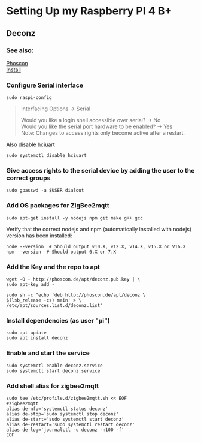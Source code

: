 # Setting Up my Raspberry PI 4 B+
## Deconz

### See also:
[Phoscon](https://phoscon.de/en/raspbee/install#connection)  
[Install](https://phoscon.de/en/conbee/install#raspbian)  




### Configure Serial interface
```
sudo raspi-config
```
> Interfacing Options → Serial  
>   
> Would you like a login shell accessible over serial? → No  
> Would you like the serial port hardware to be enabled? → Yes  
> Note: Changes to access rights only become active after a restart.  

Also disable hciuart
```
sudo systemctl disable hciuart
```

### Give access rights to the serial device by adding the user to the correct groups
```
sudo gpasswd -a $USER dialout
```

### Add OS packages for ZigBee2mqtt
```
sudo apt-get install -y nodejs npm git make g++ gcc
```

Verify that the correct nodejs and npm (automatically installed with nodejs) version has been installed:
```
node --version  # Should output v10.X, v12.X, v14.X, v15.X or V16.X
npm --version  # Should output 6.X or 7.X
```

### Add the Key and the repo to apt
```
wget -O - http://phoscon.de/apt/deconz.pub.key | \
sudo apt-key add -

sudo sh -c "echo 'deb http://phoscon.de/apt/deconz \
$(lsb_release -cs) main' > \
/etc/apt/sources.list.d/deconz.list"
```

### Install dependencies (as user "pi")
```
sudo apt update
sudo apt install deconz
```

### Enable and start the service
```
sudo systemctl enable deconz.service
sudo systemctl start deconz.service
```


### Add shell alias for zigbee2mqtt
```
sudo tee /etc/profile.d/zigbee2mqtt.sh << EOF
#zigbee2mqtt
alias de-nfo='systemctl status deconz'
alias de-stop='sudo systemctl stop deconz'
alias de-start='sudo systemctl start deconz'
alias de-restart='sudo systemctl restart deconz'
alias de-log='journalctl -u deconz -n100 -f'
EOF
```
